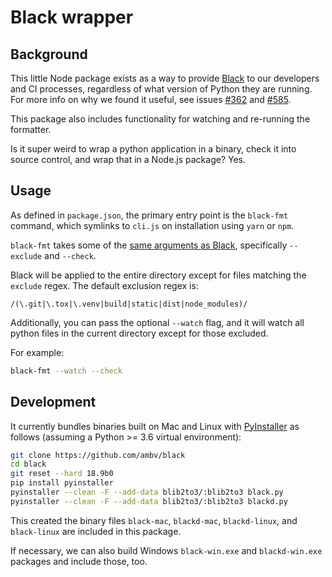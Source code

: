 
# Black wrapper

## Background

This little Node package exists as a way to provide [Black](https://github.com/ambv/black) to our developers and CI processes, regardless of what version of Python they are running. For more info on why we found it useful, see issues [#362](https://github.com/ambv/black/issues/362) and [#585](https://github.com/ambv/black/issues/585).

This package also includes functionality for watching and re-running the formatter.

Is it super weird to wrap a python application in a binary, check it into source control, and wrap that in a Node.js package? Yes.

## Usage

As defined in `package.json`, the primary entry point is the `black-fmt` command, which symlinks to `cli.js` on installation using `yarn` or `npm`.


`black-fmt` takes some of the [same arguments as Black](https://github.com/ambv/black), specifically `--exclude` and `--check`. 

Black will be applied to the entire directory except for files matching the `exclude` regex. The default exclusion regex is:

```regex
/(\.git|\.tox|\.venv|build|static|dist|node_modules)/
```

Additionally, you can pass the optional `--watch` flag, and it will watch all python files in the current directory except for those excluded.

For example:

```bash
black-fmt --watch --check
```

## Development

It currently bundles binaries built on Mac and Linux with [PyInstaller](https://www.pyinstaller.org/) as follows (assuming a Python >= 3.6 virtual environment):

```bash
git clone https://github.com/ambv/black
cd black
git reset --hard 18.9b0
pip install pyinstaller
pyinstaller --clean -F --add-data blib2to3/:blib2to3 black.py
pyinstaller --clean -F --add-data blib2to3/:blib2to3 blackd.py
```

This created the binary files `black-mac`, `blackd-mac`, `blackd-linux`, and `black-linux` are included in this package.

If necessary, we can also build Windows `black-win.exe` and `blackd-win.exe` packages and include those, too.


